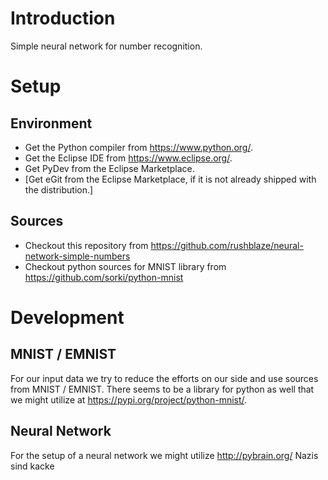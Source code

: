 # Introduction
Simple neural network for number recognition.

# Setup
## Environment
* Get the Python compiler from https://www.python.org/.
* Get the Eclipse IDE from https://www.eclipse.org/.
* Get PyDev from the Eclipse Marketplace.
* [Get eGit from the Eclipse Marketplace, if it is not already shipped with the distribution.]
## Sources
* Checkout this repository from https://github.com/rushblaze/neural-network-simple-numbers
* Checkout python sources for MNIST library from https://github.com/sorki/python-mnist

# Development
## MNIST / EMNIST
For our input data we try to reduce the efforts on our side and use sources from MNIST / EMNIST. There seems to be a library for python as well that we might utilize at https://pypi.org/project/python-mnist/.

## Neural Network
For the setup of a neural network we might utilize  http://pybrain.org/
Nazis sind kacke
